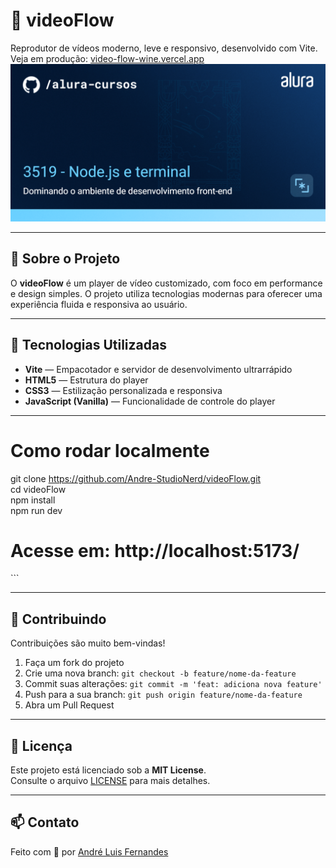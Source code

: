 # 🎥 videoFlow  
Reprodutor de vídeos moderno, leve e responsivo, desenvolvido com Vite.  
Veja em produção: [video-flow-wine.vercel.app](https://video-flow-wine.vercel.app)  
![Capa do projeto](./thumb.png)

---

## 📌 Sobre o Projeto  
O **videoFlow** é um player de vídeo customizado, com foco em performance e design simples. O projeto utiliza tecnologias modernas para oferecer uma experiência fluida e responsiva ao usuário.

---

## 🚀 Tecnologias Utilizadas  
- **Vite** — Empacotador e servidor de desenvolvimento ultrarrápido  
- **HTML5** — Estrutura do player  
- **CSS3** — Estilização personalizada e responsiva  
- **JavaScript (Vanilla)** — Funcionalidade de controle do player

---

# Como rodar localmente  
git clone https://github.com/Andre-StudioNerd/videoFlow.git  
cd videoFlow  
npm install  
npm run dev  
# Acesse em: http://localhost:5173/  
\`\`\`

---

## 🤝 Contribuindo  
Contribuições são muito bem-vindas!  
1. Faça um fork do projeto  
2. Crie uma nova branch: `git checkout -b feature/nome-da-feature`  
3. Commit suas alterações: `git commit -m 'feat: adiciona nova feature'`  
4. Push para a sua branch: `git push origin feature/nome-da-feature`  
5. Abra um Pull Request

---

## 📝 Licença  
Este projeto está licenciado sob a **MIT License**.  
Consulte o arquivo [LICENSE](./LICENSE) para mais detalhes.

---

## 📫 Contato  
Feito com 💙 por [André Luis Fernandes](https://github.com/Andre-StudioNerd)
